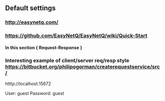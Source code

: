 ## Default settings

### http://easynetq.com/
### https://github.com/EasyNetQ/EasyNetQ/wiki/Quick-Start
#### In this section { Request-Response }
### Interesting example of client/server req/resp style https://bitbucket.org/philipogorman/createrequestservice/src/

htttp://localhost:15672

User: guest
Password: guest